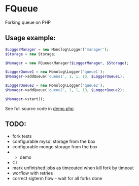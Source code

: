 # FQueue

Forking queue on PHP

## Usage example:

```php
$LoggerManager = new Monolog\Logger('manager');
$Storage = new Storage;

$Manager = new FQueue\Manager($LoggerManager, $Storage);

$LoggerQueue1 = new Monolog\Logger('queue1');
$Manager->addQueue('queue1', 1, 1, 10, $LoggerQueue1);

$LoggerQueue2 = new Monolog\Logger('queue2');
$Manager->addQueue('queue2', 1, 1, 10, $LoggerQueue2);

$Manager->start();
```

See full source code in [demo.php](demo.php)

## TODO:
 * fork tests
 * configurable mysql storage from the box
 * configurable mongo storage from the box
 * + demo
 * CI
 * mark unfinished jobs as timeouted when kill fork by timeout
 * worflow with retries
 * correct sigterm flow - wait for all forks done
